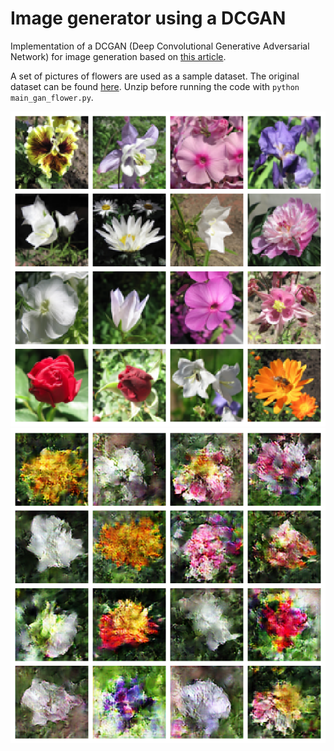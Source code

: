 # Image generator using a DCGAN

Implementation of a DCGAN (Deep Convolutional Generative Adversarial Network) for image generation based on [this article](https://towardsdatascience.com/gan-by-example-using-keras-on-tensorflow-backend-1a6d515a60d0).

A set of pictures of flowers are used as a sample dataset. The original dataset can be found [here](https://www.kaggle.com/olgabelitskaya/flower-color-images?select=flower_images). Unzip before running the code with `python main_gan_flower.py`.

![Sample of pictures of flowers used for training.](sample_images/image_sample_true_flower.png)
![Random generated images after 15000 steps.](sample_images/image_step_15000.png)